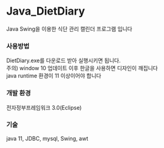 # Java_DietDiary

Java Swing을 이용한 식단 관리 캘린더 프로그램 입니다
### 사용방법
DietDiary.exe를 다운로드 받아 실행시키면 됩니다.
<br/>주의) window 10 업데이트 이후 한글을 사용하면 디자인이 깨집니다
<br/> java runtime 환경이 11 이상이어야 합니다
### 개발 환경
전자정부프레임워크 3.0(Eclipse)

### 기술
java 11, JDBC, mysql, Swing, awt
